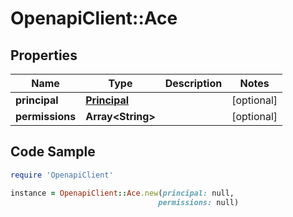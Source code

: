 # OpenapiClient::Ace

## Properties

Name | Type | Description | Notes
------------ | ------------- | ------------- | -------------
**principal** | [**Principal**](Principal.md) |  | [optional] 
**permissions** | **Array&lt;String&gt;** |  | [optional] 

## Code Sample

```ruby
require 'OpenapiClient'

instance = OpenapiClient::Ace.new(principal: null,
                                 permissions: null)
```


